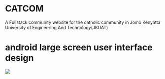 # CATCOM
A Fullstack community website for the catholic community in Jomo Kenyatta University of Engineering And Technology(JKUAT)

# android large screen user interface design

<img src="https://www.figma.com/embed?embed_host=share&url=https%3A%2F%2Fwww.figma.com%2Ffile%2F2V6uAnoibVWxcWsLVCA21s%2FCatcom-Homepage%3Fnode-id%3D12%253A76%26t%3DcLI4WMCrCCcuPNUo-1"></img>

